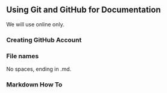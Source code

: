 ## Using Git and GitHub for Documentation

We will use online only.

### Creating GitHub Account

### File names

No spaces, ending in .md.

### Markdown How To
